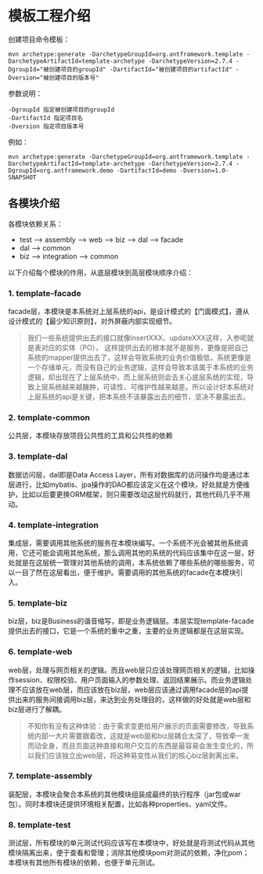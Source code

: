# 模板工程介绍
创建项目命令模板：
```shell
mvn archetype:generate -DarchetypeGroupId=org.antframework.template -DarchetypeArtifactId=template-archetype -DarchetypeVersion=2.7.4 -DgroupId="被创建项目的groupId" -DartifactId="被创建项目的artifactId" -Dversion="被创建项目的版本号"
```
参数说明：
```shell
-DgroupId 指定被创建项目的groupId
-DartifactId 指定项目名
-Dversion 指定项目版本号
```
例如：
```shell
mvn archetype:generate -DarchetypeGroupId=org.antframework.template -DarchetypeArtifactId=template-archetype -DarchetypeVersion=2.7.4 -DgroupId=org.antframework.demo -DartifactId=demo -Dversion=1.0-SNAPSHOT
```

## 各模块介绍
各模块依赖关系： 
- test --> assembly --> web --> biz --> dal --> facade
- dal --> common
- biz  --> integration --> common

以下介绍每个模块的作用，从底层模块到高层模块顺序介绍：

### 1. template-facade
facade层，本模块是本系统对上层系统的api，是设计模式的【门面模式】，遵从设计模式的【最少知识原则】，对外屏蔽内部实现细节。
> 我们一些系统提供出去的接口就像insertXXX、updateXXX这样，入参呢就是表对应的实体（PO）， 这样提供出去的根本就不是服务，更像是把自己系统的mapper提供出去了，这样会导致系统的业务价值极低，系统更像是一个存储单元，而没有自己的业务逻辑，这样会导致本该属于本系统的业务逻辑，却出现在了上层系统中，而上层系统则会去关心底层系统的实现，导致上层系统越来越臃肿，可读性、可维护性越来越差。所以设计好本系统对上层系统的api是关键，把本系统不该暴露出去的细节，坚决不暴露出去。

### 2. template-common
公共层，本模块存放项目公共性的工具和公共性的依赖

### 3. template-dal
数据访问层，dal即是Data Access Layer，所有对数据库的访问操作均是通过本层进行，比如mybatis、jpa操作的DAO都应该定义在这个模块，好处就是方便维护，比如以后要更换ORM框架，则只需要改动这层代码就行，其他代码几乎不用动。

### 4. template-integration
集成层，需要调用其他系统的服务在本模块编写。一个系统不光会被其他系统调用，它还可能会调用其他系统，那么调用其他的系统的代码应该集中在这一层，好处就是在这层统一管理对其他系统的调用，本系统依赖了哪些系统的哪些服务，可以一目了然在这层看出，便于维护。需要调用的其他系统的facade在本模块引入。

### 5. template-biz
biz层，biz是Business的谐音缩写，即是业务逻辑层。本层实现template-facade提供出去的接口，它是一个系统的重中之重，主要的业务逻辑都是在这层实现。

### 6. template-web
web层，处理与网页相关的逻辑。而且web层只应该处理网页相关的逻辑，比如操作session、权限校验、用户页面输入的参数处理、返回结果展示。而业务逻辑处理不应该放在web层，而应该放在biz层，web层应该通过调用facade层的api提供出来的服务间接调用biz层，来达到业务处理目的，这样做的好处就是web层和biz层进行了解耦。
> 不知你有没有这种体验：由于需求变更给用户展示的页面需要修改，导致系统内部一大片需要跟着改，这就是web层和biz层耦合太深了，导致牵一发而动全身，而且页面这种直接和用户交互的东西是最容易会发生变化的，所以我们应该独立出web层，将这种易变性从我们的核心biz层剥离出来。

### 7. template-assembly
装配层，本模块会聚合本系统的其他模块组装成最终的执行程序（jar包或war包）。同时本模块还提供环境相关配置，比如各种properties、yaml文件。

### 8. template-test
测试层，所有模块的单元测试代码应该写在本模块中，好处就是将测试代码从其他模块隔离出来，便于查看和管理；消除其他模块pom对测试的依赖，净化pom；本模块有其他所有模块的依赖，也便于单元测试。

